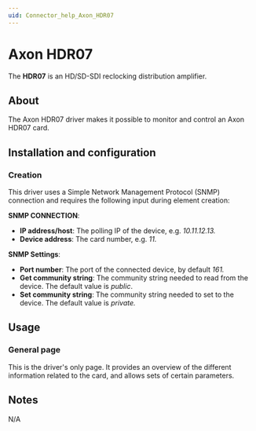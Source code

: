 ```yaml
---
uid: Connector_help_Axon_HDR07
---
```


# Axon HDR07

The **HDR07** is an HD/SD-SDI reclocking distribution amplifier.

## About

The Axon HDR07 driver makes it possible to monitor and control an Axon HDR07 card.

## Installation and configuration

### Creation

This driver uses a Simple Network Management Protocol (SNMP) connection and requires the following input during element creation:

**SNMP CONNECTION**:

- **IP address/host**: The polling IP of the device, e.g. *10.11.12.13.*
- **Device address**: The card number, e.g. *11.*

**SNMP Settings**:

- **Port number**: The port of the connected device, by default *161.*
- **Get community string**: The community string needed to read from the device. The default value is *public*.
- **Set community string**: The community string needed to set to the device. The default value is *private.*

## Usage

### General page

This is the driver's only page. It provides an overview of the different information related to the card, and allows sets of certain parameters.

## Notes

N/A
